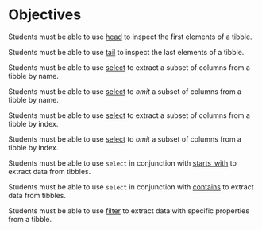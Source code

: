 # Objectives

Students must be able to use [head](https://www.rdocumentation.org/packages/utils/versions/3.4.3/topics/head) to inspect the first elements of a tibble.

Students must be able to use [tail](https://www.rdocumentation.org/packages/utils/versions/3.4.3/topics/head) to inspect the last elements of a tibble.

Students must be able to use [select](https://www.rdocumentation.org/packages/dplyr/versions/0.5.0/topics/select) to extract a subset of columns from a tibble by name.

Students must be able to use [select](https://www.rdocumentation.org/packages/dplyr/versions/0.5.0/topics/select) to _omit_ a subset of columns from a tibble by name.

Students must be able to use [select](https://www.rdocumentation.org/packages/dplyr/versions/0.5.0/topics/select) to extract a subset of columns from a tibble by index.

Students must be able to use [select](https://www.rdocumentation.org/packages/dplyr/versions/0.5.0/topics/select) to _omit_ a subset of columns from a tibble by index.

Students must be able to use `select` in conjunction with [starts_with](https://www.rdocumentation.org/packages/GerminaR/versions/1.2/topics/starts_with) to extract data from tibbles.

Students must be able to use `select` in conjunction with [contains](https://www.rdocumentation.org/packages/purrr/versions/0.2.2.2/topics/contains) to extract data from tibbles.

Students must be able to use [filter](https://www.rdocumentation.org/packages/dplyr/versions/0.7.3/topics/filter) to extract data with specific properties from a tibble.
